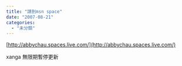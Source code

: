 ```yaml
---
title: "請到msn space"
date: "2007-08-21"
categories: 
  - "未分類"
---
```


[http://abbychau.spaces.live.com/](http://abbychau.spaces.live.com/)

xanga 無限期暫停更新[](http://spac)

